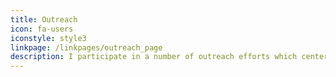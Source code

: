 ```yaml
---
title: Outreach
icon: fa-users
iconstyle: style3
linkpage: /linkpages/outreach_page
description: I participate in a number of outreach efforts which center around education and self-improvement.  Through coding tutorials and a student-focused teaching style, it is my hope to promote interest and diversity in evolutionary research and STEM fields.
---
```

